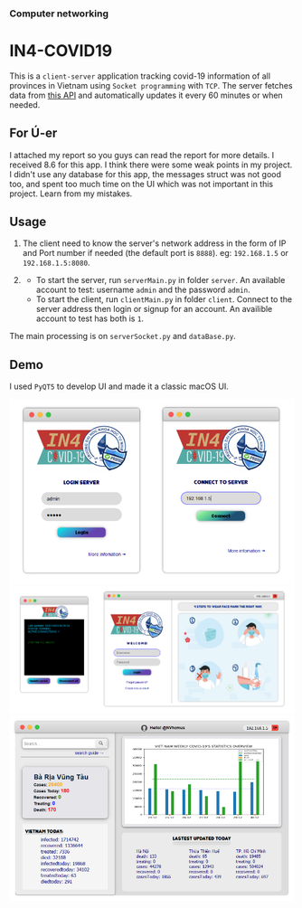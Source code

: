 ### Computer networking

# IN4-COVID19

This is a `client-server` application tracking covid-19 information of all provinces in Vietnam using `Socket programming` with `TCP`.
The server fetches data from [this API](https://api.apify.com/v2/key-value-stores/EaCBL1JNntjR3EakU/records/LATEST) and automatically updates it every 60 minutes or when needed.

## For Ú-er

I attached my report so you guys can read the report for more details. I received 8.6 for this app. I think there were some weak points in my project. I didn't use any database for this app, the messages struct was not good too, and spent too much time on the UI which was not important in this project. Learn from my mistakes.

## Usage

1. The client need to know the server's network address in the form of IP and Port number if needed (the default port is `8888`). eg: `192.168.1.5` or `192.168.1.5:8080`.

2.
   - To start the server, run `serverMain.py` in folder `server`. An available account to test: username `admin` and the password `admin`.
   - To start the client, run `clientMain.py` in folder `client`. Connect to the server address then login or signup for an account. An availible account to test has both is `1`.

The main processing is on `serverSocket.py` and `dataBase.py`.

## Demo

I used `PyQT5` to develop UI and made it a classic macOS UI.


![connect](screenshots/Screenshot%202023-01-30%20093815.png)
![login successfully](screenshots/Screenshot%202023-01-30%20063346.png)
![search result](screenshots/Screenshot%202023-01-30%20093312.png)
